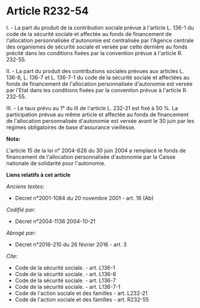 # Article R232-54

I. - La part du produit de la contribution sociale prévue à l'article L. 136-1 du code de la sécurité sociale et affectée au
fonds de financement de l'allocation personnalisée d'autonomie est centralisée par l'Agence centrale des organismes de
sécurité sociale et versée par cette dernière au fonds précité dans les conditions fixées par la convention prévue à
l'article R. 232-55.

II. - La part du produit des contributions sociales prévues aux articles L. 136-6, L. 136-7 et L. 136-7-1 du code de la
sécurité sociale et affectées au fonds de financement de l'allocation personnalisée d'autonomie est versée par l'Etat dans
les conditions fixées par la convention prévue à l'article R. 232-55.

III. - Le taux prévu au 1° du III de l'article L. 232-21 est fixé à 50 %. La participation prévue au même article et affectée
au fonds de financement de l'allocation personnalisée d'autonomie est versée avant le 30 juin par les régimes obligatoires de
base d'assurance vieillesse.

**Nota:**

L'article 15 de la loi n° 2004-626 du 30 juin 2004 a remplacé le fonds de financement de l'allocation personnalisée
d'autonomie par la Caisse nationale de solidarité pour l'autonomie.

**Liens relatifs à cet article**

_Anciens textes_:

  - Décret n°2001-1084 du 20 novembre 2001 - art. 16 (Ab)

_Codifié par_:

  - Décret n°2004-1136 2004-10-21

_Abrogé par_:

  - Décret n°2016-210 du 26 février 2016 - art. 3

_Cite_:

  - Code de la sécurité sociale. - art. L136-1
  - Code de la sécurité sociale. - art. L136-6
  - Code de la sécurité sociale. - art. L136-7
  - Code de la sécurité sociale. - art. L136-7-1
  - Code de l'action sociale et des familles - art. L232-21
  - Code de l'action sociale et des familles - art. R232-55
